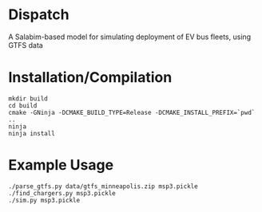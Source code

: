# Dispatch

A Salabim-based model for simulating deployment of EV bus fleets, using GTFS data

Installation/Compilation
===========================

    mkdir build
    cd build
    cmake -GNinja -DCMAKE_BUILD_TYPE=Release -DCMAKE_INSTALL_PREFIX=`pwd` ..
    ninja
    ninja install



Example Usage
===========================

    ./parse_gtfs.py data/gtfs_minneapolis.zip msp3.pickle
    ./find_chargers.py msp3.pickle
    ./sim.py msp3.pickle